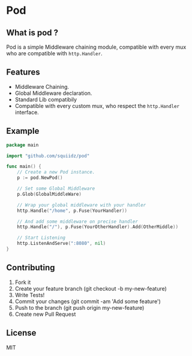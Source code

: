 Pod
=======

## What is pod ?

Pod is a simple Middleware chaining module, compatible with
every mux who are compatible with ` http.Handler `.

## Features

- Middleware Chaining.
- Global Middleware declaration.
- Standard Lib compatibily
- Compatible with every custom mux,
who respect the ` http.Handler ` interface.

## Example
```go
package main

import "github.com/squiidz/pod"

func main() {
	// Create a new Pod instance.
	p := pod.NewPod()

	// Set some Global Middleware
	p.Glob(GlobalMiddleWare)

	// Wrap your global middleware with your handler
	http.Handle("/home", p.Fuse(YourHandler))

	// And add some middleware on precise handler
	http.Handle("/"), p.Fuse(YourOtherHandler).Add(OtherMiddle)) 

	// Start Listening
	http.ListenAndServe(":8080", nil)
}
```

## Contributing

1. Fork it
2. Create your feature branch (git checkout -b my-new-feature)
3. Write Tests!
4. Commit your changes (git commit -am 'Add some feature')
5. Push to the branch (git push origin my-new-feature)
6. Create new Pull Request

## License
MIT
